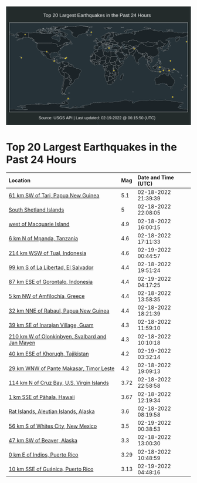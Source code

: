 ![Map](./map.png)

# Top 20 Largest Earthquakes in the Past 24 Hours

| Location | Mag | Date and Time (UTC) |
|:---|:---|:---|
| [61 km SW of Tari, Papua New Guinea](https://earthquake.usgs.gov/earthquakes/eventpage/us7000gm2n) | 5.1 | 02-18-2022 21:39:39 |
| [South Shetland Islands](https://earthquake.usgs.gov/earthquakes/eventpage/us7000gm2z) | 5 | 02-18-2022 22:08:05 |
| [west of Macquarie Island](https://earthquake.usgs.gov/earthquakes/eventpage/us7000glyf) | 4.9 | 02-18-2022 16:00:15 |
| [6 km N of Mpanda, Tanzania](https://earthquake.usgs.gov/earthquakes/eventpage/us7000glzz) | 4.6 | 02-18-2022 17:11:33 |
| [214 km WSW of Tual, Indonesia](https://earthquake.usgs.gov/earthquakes/eventpage/us7000gm4d) | 4.6 | 02-19-2022 00:44:57 |
| [99 km S of La Libertad, El Salvador](https://earthquake.usgs.gov/earthquakes/eventpage/us7000gm1p) | 4.4 | 02-18-2022 19:51:24 |
| [87 km ESE of Gorontalo, Indonesia](https://earthquake.usgs.gov/earthquakes/eventpage/us7000gm55) | 4.4 | 02-19-2022 04:17:25 |
| [5 km NW of Amfilochía, Greece](https://earthquake.usgs.gov/earthquakes/eventpage/us7000glxt) | 4.4 | 02-18-2022 13:58:35 |
| [32 km NNE of Rabaul, Papua New Guinea](https://earthquake.usgs.gov/earthquakes/eventpage/us7000gm15) | 4.4 | 02-18-2022 18:21:39 |
| [39 km SE of Inarajan Village, Guam](https://earthquake.usgs.gov/earthquakes/eventpage/us7000gm5d) | 4.3 | 02-18-2022 11:59:10 |
| [210 km W of Olonkinbyen, Svalbard and Jan Mayen](https://earthquake.usgs.gov/earthquakes/eventpage/us7000glwx) | 4.3 | 02-18-2022 10:10:18 |
| [40 km ESE of Khorugh, Tajikistan](https://earthquake.usgs.gov/earthquakes/eventpage/us7000gm4w) | 4.2 | 02-19-2022 03:32:14 |
| [29 km WNW of Pante Makasar, Timor Leste](https://earthquake.usgs.gov/earthquakes/eventpage/us7000gm1l) | 4.2 | 02-18-2022 19:09:13 |
| [114 km N of Cruz Bay, U.S. Virgin Islands](https://earthquake.usgs.gov/earthquakes/eventpage/pr2022049000) | 3.72 | 02-18-2022 22:58:58 |
| [1 km SSE of Pāhala, Hawaii](https://earthquake.usgs.gov/earthquakes/eventpage/hv72921177) | 3.67 | 02-18-2022 12:19:34 |
| [Rat Islands, Aleutian Islands, Alaska](https://earthquake.usgs.gov/earthquakes/eventpage/us7000gm03) | 3.6 | 02-18-2022 08:19:58 |
| [56 km S of Whites City, New Mexico](https://earthquake.usgs.gov/earthquakes/eventpage/tx2022dlox) | 3.5 | 02-19-2022 00:38:53 |
| [47 km SW of Beaver, Alaska](https://earthquake.usgs.gov/earthquakes/eventpage/ak0222992pfr) | 3.3 | 02-18-2022 13:00:30 |
| [0 km E of Indios, Puerto Rico](https://earthquake.usgs.gov/earthquakes/eventpage/pr71335468) | 3.29 | 02-18-2022 10:48:59 |
| [10 km SSE of Guánica, Puerto Rico](https://earthquake.usgs.gov/earthquakes/eventpage/pr71335708) | 3.13 | 02-19-2022 04:48:16 |
